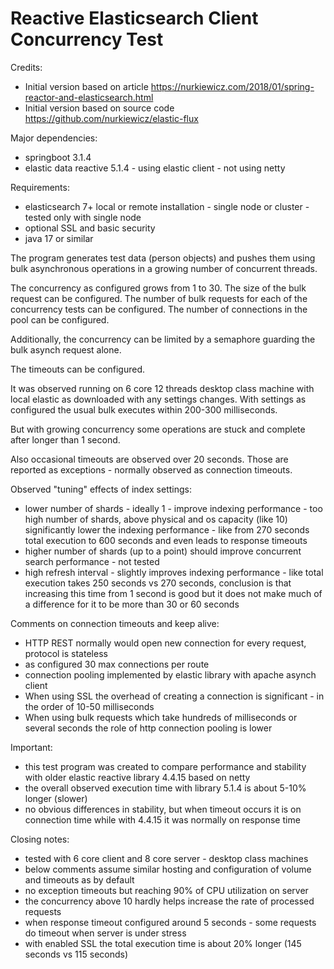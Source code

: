 # Reactive Elasticsearch Client Concurrency Test

Credits:
- Initial version based on article https://nurkiewicz.com/2018/01/spring-reactor-and-elasticsearch.html
- Initial version based on source code https://github.com/nurkiewicz/elastic-flux

Major dependencies:
- springboot 3.1.4
- elastic data reactive 5.1.4 - using elastic client - not using netty

Requirements:
- elasticsearch 7+ local or remote installation - single node or cluster - tested only with single node
- optional SSL and basic security
- java 17 or similar 

The program generates test data (person objects) and pushes them using 
bulk asynchronous operations in a growing number of concurrent threads.

The concurrency as configured grows from 1 to 30.
The size of the bulk request can be configured.
The number of bulk requests for each of the concurrency tests can be configured.
The number of connections in the pool can be configured.

Additionally, the concurrency can be limited by a semaphore guarding the bulk asynch request alone.

The timeouts can be configured.

It was observed running on 6 core 12 threads desktop class machine with local elastic as downloaded with any settings changes.
With settings as configured the usual bulk executes within 200-300 milliseconds.

But with growing concurrency some operations are stuck and complete after longer than 1 second.

Also occasional timeouts are observed over 20 seconds.
Those are reported as exceptions - normally observed as connection timeouts.

Observed "tuning" effects of index settings:
- lower number of shards - ideally 1 - improve indexing performance - too high number of shards, above physical and os capacity (like 10) significantly 
  lower the indexing performance - like from 270 seconds total execution to 600 seconds and even leads to response timeouts
- higher number of shards (up to a point) should improve concurrent search performance - not tested
- high refresh interval - slightly improves indexing performance - like total execution takes 250 seconds vs 270 seconds,
  conclusion is that increasing this time from 1 second is good but it does not make much of a difference for it to be more than 30 or 60 seconds

Comments on connection timeouts and keep alive:
- HTTP REST normally would open new connection for every request, protocol is stateless
- as configured 30 max connections per route
- connection pooling implemented by elastic library with apache asynch client
- When using SSL the overhead of creating a connection is significant - in the order of 10-50 milliseconds
- When using bulk requests which take hundreds of milliseconds or several seconds the role of http connection pooling is lower

Important:
- this test program was created to compare performance and stability with older elastic reactive library 4.4.15 based on netty
- the overall observed execution time with library 5.1.4 is about 5-10% longer (slower)
- no obvious differences in stability, but when timeout occurs it is on connection time while with 4.4.15 it was normally on response time

Closing notes:
- tested with 6 core client and 8 core server - desktop class machines
- below comments assume similar hosting and configuration of volume and timeouts as by default
- no exception timeouts but reaching 90% of CPU utilization on server
- the concurrency above 10 hardly helps increase the rate of processed requests
- when response timeout configured around 5 seconds - some requests do timeout when server is under stress
- with enabled SSL the total execution time is about 20% longer (145 seconds vs 115 seconds)